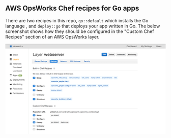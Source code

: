 AWS OpsWorks Chef recipes for Go apps
-----

There are two recipes in this repo, `go::default` which installs the Go language
, and `deploy::go` that deploys your app written in Go. The below screenshot
shows how they should be configured in the "Custom Chef Recipes" section of an
AWS OpsWorks layer.

![](https://raw.githubusercontent.com/fumin/aws-opsworks-go/bfd1d4189ed886eefcbc979c47ea18a42c744298/layer_config.png)
